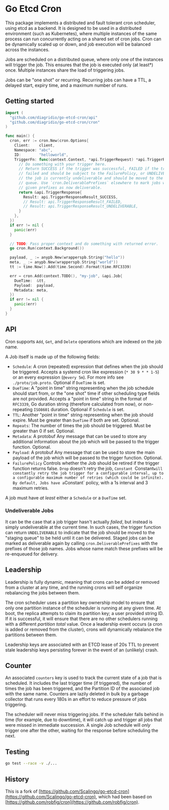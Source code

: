 # Go Etcd Cron

This package implements a distributed and fault tolerant cron scheduler, using etcd as a backend.
It is designed to be used in a distributed environment (such as Kubernetes), where multiple instances of the same process can run concurrently acting on a shared set of cron jobs.
Cron can be dynamically scaled up or down, and job execution will be balanced across the instances.

Jobs are scheduled on a distributed queue, where only one of the instances will trigger the job.
This ensures that the job is executed only (at least*) once.
Multiple instances share the load of triggering jobs.

Jobs can be "one shot" or recurring.
Recurring jobs can have a TTL, a delayed start, expiry time, and a maximum number of runs.

## Getting started

```go
import (
  "github.com/diagridio/go-etcd-cron/api"
  "github.com/diagridio/go-etcd-cron/cron"
)

func main() {
  cron, err := cron.New(cron.Options{
    Client:    client,
    Namespace: "abc",
    ID:        "helloworld",
    TriggerFn: func(context.Context, *api.TriggerRequest) *api.TriggerResponse {
      // Do something with your trigger here.
      // Return SUCCESS if the trigger was successful, FAILED if the trigger
      // failed and should be subject to the FailurePolicy, or UNDELIVERABLE if
      // the job is currently undeliverable and should be moved to the staging
      // queue. Use `cron.DeliverablePrefixes` elsewhere to mark jobs with the
      // given prefixes as now deliverable.
	  return &api.TriggerResponse{
        Result: api.TriggerResponseResult_SUCCESS,
        // Result: api.TriggerResponseResult_FAILED,
        // Result: api.TriggerResponseResult_UNDELIVERABLE,
      }
    },
  })
  if err != nil {
    panic(err)
  }

  // TODO: Pass proper context and do something with returned error.
  go cron.Run(context.Background())

  payload, _ := anypb.New(wrapperspb.String("hello"))
  meta, _ := anypb.New(wrapperspb.String("world"))
  tt := time.Now().Add(time.Second).Format(time.RFC3339)

  err = cron.Add(context.TODO(), "my-job", &api.Job{
    DueTime:  &tt,
    Payload:  payload,
    Metadata: meta,
  })
  if err != nil {
    panic(err)
  }
}
```

## API

Cron supports `Add`, `Get`, and `Delete` operations which are indexed on the job name.

A Job itself is made up of the following fields:

- `Schedule`: A cron (repeated) expression that defines when the job should be triggered.
  Accepts a systemd cron like expression (`* 30 9 * * 1-5`) or an every expression (`@every 5m`). For more info see `./proto/job.proto`. Optional if `DueTime` is set.
- `DueTime`: A "point in time" string representing when the job schedule should start from, or the "one shot" time if other scheduling type fields are not provided.
  Accepts a "point in time" string in the format of `RFC3339`, Go duration string (therefore calculated from now), or non-repeating `ISO8601` duration.
  Optional if `Schedule` is set.
- `TTL`: Another "point in time" string representing when the job should expire.
  Must be greater than `DueTime` if both are set.
  Optional.
- `Repeats`: The number of times the job should be triggered. Must be greater than 0 if set.
  Optional.
- `Metadata`: A protobuf Any message that can be used to store any additional information about the job which will be passed to the trigger function.
  Optional.
- `Payload`: A protobuf Any message that can be used to store the main payload of the job which will be passed to the trigger function.
  Optional.
- `FailurePolicy` Controls whether the Job should be retired if the trigger
  function returns false. `Drop` doesn't retry the job, `Constant `Constant` will
  constantly retry the job trigger for a configurable interval, up to a configurable
  maximum number of retries (which could be infinite). By default, Jobs have a
  `Constant` policy, with a 1s interval and 3 maximum retries.

A job must have *at least* either a `Schedule` or a `DueTime` set.

### Undeliverable Jobs

It can be the case that a job trigger hasn't actually _failed_, but instead is simply undeliverable at the current time.
In such cases, the trigger function can return `UNDELIVERABLE` to indicate that the job should be moved to the "staging queue" to be held until it can be delivered.
Staged jobs can be marked as deliverable again by calling `cron.DeliverablePrefixes` with the prefixes of those job names.
Jobs whose name match these prefixes will be re-enqueued for delivery.

## Leadership

Leadership is fully dynamic, meaning that crons can be added or removed from a cluster at any time, and the running crons will self organize rebalancing the jobs between them.

The cron scheduler uses a partition key ownership model to ensure that only one partition instance of the scheduler is running at any given time.
At boot, the replica attempts to claim its partition key; a user provided string ID.
If it is successful, it will ensure that there are no other schedulers running with a different _partition total_ value.
Once a leadership event occurs (a cron is added or removed from the cluster), crons will dynamically rebalance the partitions between them.

Leadership keys are associated with an ETCD lease of 20s TTL to prevent stale leadership keys persisting forever in the event of an (unlikely) crash.

## Counter

An associated `counters` key is used to track the current state of a job that is scheduled.
It includes the last trigger time (if triggered), the number of times the job has been triggered, and the Partition ID of the associated job with the same name.
Counters are lazily deleted in bulk by a garbage collector that runs every 180s in an effort to reduce pressure of jobs triggering.

The scheduler will never miss triggering jobs.
If the scheduler falls behind in time (for example, due to downtime), it will catch up and trigger all jobs that were missed in immediate succession.
A single Job schedule will _only_ trigger one after the other, waiting for the response before scheduling the next.

## Testing

```bash
go test --race -v ./...
```

## History

This is a fork of [https://github.com/Scalingo/go-etcd-cron](https://github.com/Scalingo/go-etcd-cron), which had been based on [https://github.com/robfig/cron](https://github.com/robfig/cron).
